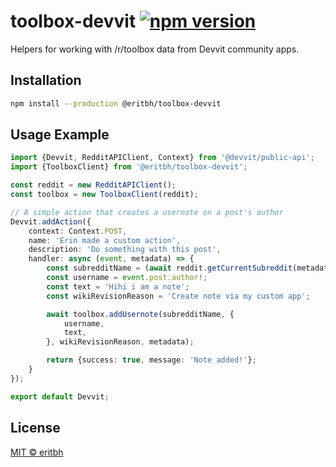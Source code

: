 # toolbox-devvit [![npm version](https://img.shields.io/npm/v/@eritbh/toolbox-devvit.svg)](https://www.npmjs.com/package/@eritbh/toolbox-devvit)

Helpers for working with /r/toolbox data from Devvit community apps.

## Installation

```bash
npm install --production @eritbh/toolbox-devvit
```

## Usage Example

```ts
import {Devvit, RedditAPIClient, Context} from '@devvit/public-api';
import {ToolboxClient} from '@eritbh/toolbox-devvit';

const reddit = new RedditAPIClient();
const toolbox = new ToolboxClient(reddit);

// A simple action that creates a usernote on a post's author
Devvit.addAction({
	context: Context.POST,
	name: 'Erin made a custom action',
	description: 'Do something with this post',
	handler: async (event, metadata) => {
		const subredditName = (await reddit.getCurrentSubreddit(metadata)).name;
		const username = event.post.author!;
		const text = 'Hihi i am a note';
		const wikiRevisionReason = 'Create note via my custom app';

		await toolbox.addUsernote(subredditName, {
			username,
			text,
		}, wikiRevisionReason, metadata);

		return {success: true, message: 'Note added!'};
	}
});

export default Devvit;
```

## License

[MIT &copy; eritbh](/LICENSE)
